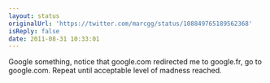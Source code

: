 ```yaml
---
layout: status
originalUrl: 'https://twitter.com/marcgg/status/108849765189562368'
isReply: false
date: 2011-08-31 10:33:01
---
```


Google something, notice that google.com redirected me to google.fr, go to google.com. Repeat until acceptable level of madness reached.
